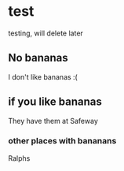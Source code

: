 # test
testing, will delete later


## No bananas

I don't like bananas :(

## if you like bananas

They have them at Safeway

### other places with bananans

Ralphs
